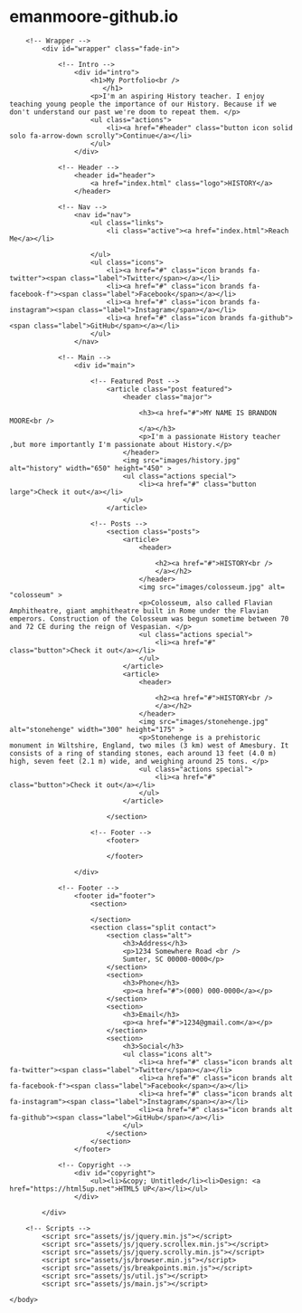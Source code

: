 # emanmoore-github.io

<!DOCTYPE HTML>
<!--
	Massively by HTML5 UP
	html5up.net | @ajlkn
	Free for personal and commercial use under the CCA 3.0 license (html5up.net/license)
-->
<html>
	<head>
		<title>Brandon Moore's Portfolio</title>
		<meta charset="utf-8" />
		<meta name="viewport" content="width=device-width, initial-scale=1, user-scalable=no" />
		<link rel="stylesheet" href="assets/css/main.css" />
		<noscript><link rel="stylesheet" href="assets/css/noscript.css" /></noscript>
	</head>
	<body class="is-preload">

		<!-- Wrapper -->
			<div id="wrapper" class="fade-in">

				<!-- Intro -->
					<div id="intro">
						<h1>My Portfolio<br />
					       </h1>
						<p>I'm an aspiring History teacher. I enjoy teaching young people the importance of our History. Because if we don't understand our past we're doom to repeat them. </p>
						<ul class="actions">
							<li><a href="#header" class="button icon solid solo fa-arrow-down scrolly">Continue</a></li>
						</ul>
					</div>

				<!-- Header -->
					<header id="header">
						<a href="index.html" class="logo">HISTORY</a>
					</header>

				<!-- Nav -->
					<nav id="nav">
						<ul class="links">
							<li class="active"><a href="index.html">Reach Me</a></li>
							
						</ul>
						<ul class="icons">
							<li><a href="#" class="icon brands fa-twitter"><span class="label">Twitter</span></a></li>
							<li><a href="#" class="icon brands fa-facebook-f"><span class="label">Facebook</span></a></li>
							<li><a href="#" class="icon brands fa-instagram"><span class="label">Instagram</span></a></li>
							<li><a href="#" class="icon brands fa-github"><span class="label">GitHub</span></a></li>
						</ul>
					</nav>

				<!-- Main -->
					<div id="main">

						<!-- Featured Post -->
							<article class="post featured">
								<header class="major">
									
									<h3><a href="#">MY NAME IS BRANDON MOORE<br />
									</a></h3>
									<p>I'm a passionate History teacher ,but more importantly I'm passionate about History.</p>
								</header>
								<img src="images/history.jpg" alt="history" width="650" height="450" >
								<ul class="actions special">
									<li><a href="#" class="button large">Check it out</a></li>
								</ul>
							</article>

						<!-- Posts -->
							<section class="posts">
								<article>
									<header>
										
										<h2><a href="#">HISTORY<br />
										</a></h2>
									</header>
									<img src="images/colosseum.jpg" alt= "colosseum" >
									<p>Colosseum, also called Flavian Amphitheatre, giant amphitheatre built in Rome under the Flavian emperors. Construction of the Colosseum was begun sometime between 70 and 72 CE during the reign of Vespasian. </p>
									<ul class="actions special">
										<li><a href="#" class="button">Check it out</a></li>
									</ul>
								</article>
								<article>
									<header>
										
										<h2><a href="#">HISTORY<br />
										</a></h2>
									</header>
									<img src="images/stonehenge.jpg" alt="stonehenge" width="300" height="175" >
									<p>Stonehenge is a prehistoric monument in Wiltshire, England, two miles (3 km) west of Amesbury. It consists of a ring of standing stones, each around 13 feet (4.0 m) high, seven feet (2.1 m) wide, and weighing around 25 tons. </p>
									<ul class="actions special">
										<li><a href="#" class="button">Check it out</a></li>
									</ul>
								</article>

							</section>

						<!-- Footer -->
							<footer>
								
							</footer>

					</div>

				<!-- Footer -->
					<footer id="footer">
						<section>
							
						</section>
						<section class="split contact">
							<section class="alt">
								<h3>Address</h3>
								<p>1234 Somewhere Road <br />
								Sumter, SC 00000-0000</p>
							</section>
							<section>
								<h3>Phone</h3>
								<p><a href="#">(000) 000-0000</a></p>
							</section>
							<section>
								<h3>Email</h3>
								<p><a href="#">1234@gmail.com</a></p>
							</section>
							<section>
								<h3>Social</h3>
								<ul class="icons alt">
									<li><a href="#" class="icon brands alt fa-twitter"><span class="label">Twitter</span></a></li>
									<li><a href="#" class="icon brands alt fa-facebook-f"><span class="label">Facebook</span></a></li>
									<li><a href="#" class="icon brands alt fa-instagram"><span class="label">Instagram</span></a></li>
									<li><a href="#" class="icon brands alt fa-github"><span class="label">GitHub</span></a></li>
								</ul>
							</section>
						</section>
					</footer>

				<!-- Copyright -->
					<div id="copyright">
						<ul><li>&copy; Untitled</li><li>Design: <a href="https://html5up.net">HTML5 UP</a></li></ul>
					</div>

			</div>

		<!-- Scripts -->
			<script src="assets/js/jquery.min.js"></script>
			<script src="assets/js/jquery.scrollex.min.js"></script>
			<script src="assets/js/jquery.scrolly.min.js"></script>
			<script src="assets/js/browser.min.js"></script>
			<script src="assets/js/breakpoints.min.js"></script>
			<script src="assets/js/util.js"></script>
			<script src="assets/js/main.js"></script>

	</body>
</html>
